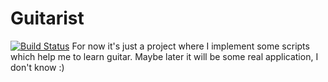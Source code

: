 # Guitarist
[![Build Status](https://travis-ci.org/aistomin/guitarist.svg?branch=master)](https://travis-ci.org/aistomin/guitarist)
For now it's just a project where I implement some scripts which help me to learn guitar. Maybe later it will be some real application, I don't know :)
